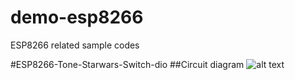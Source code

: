 # demo-esp8266
ESP8266 related sample codes

#ESP8266-Tone-Starwars-Switch-dio
##Circuit diagram
![alt text](https://github.com/diobertdioneo/demo-esp8266/common/images/ESP8266-Tone-Starwars-Switch-dio-design.png "Starwars Imperial March - Switch Triggered")

